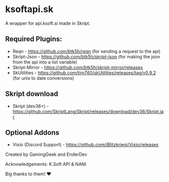 # ksoftapi.sk
A wrapper for api.ksoft.si made in Skript.

## Required Plugins:

* Reqn - https://github.com/btk5h/reqn (for sending a request to the api)
* Skript-Json - https://github.com/btk5h/skript-json (for making the json from the api into a list variable)
* Skript-Mirror - https://github.com/btk5h/skript-mirror/releases
* SkUtilities - https://github.com/tim740/skUtilities/releases/tag/v0.9.2 (for unix to date conversions)

## Skript download
* Skript (dev36+) - https://github.com/SkriptLang/Skript/releases/download/dev36/Skript.jar

## Optional Addons
* Vixio (Discord Support) - https://github.com/iBlitzkriegi/Vixio/releases

Created by GamingGeek and EnderDev

Acknowledgements: K.Soft API & NANI

Big thanks to them! :heart:

